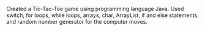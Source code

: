 Created a Tic-Tac-Toe game using programming language Java.
Used switch, for loops, while loops, arrays, char, ArrayList, if and else statements, and random number generator for the computer moves.